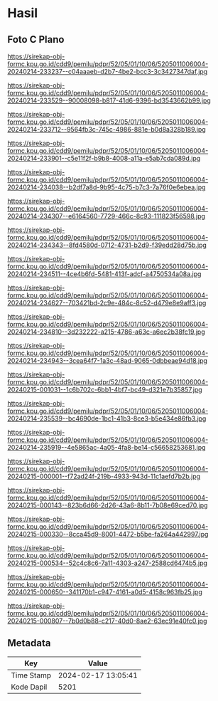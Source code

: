 # Hasil

## Foto C Plano

https://sirekap-obj-formc.kpu.go.id/cdd9/pemilu/pdpr/52/05/01/10/06/5205011006004-20240214-233237--c04aaaeb-d2b7-4be2-bcc3-3c3427347daf.jpg

https://sirekap-obj-formc.kpu.go.id/cdd9/pemilu/pdpr/52/05/01/10/06/5205011006004-20240214-233529--90008098-b817-41d6-9396-bd3543662b99.jpg

https://sirekap-obj-formc.kpu.go.id/cdd9/pemilu/pdpr/52/05/01/10/06/5205011006004-20240214-233712--9564fb3c-745c-4986-881e-b0d8a328b189.jpg

https://sirekap-obj-formc.kpu.go.id/cdd9/pemilu/pdpr/52/05/01/10/06/5205011006004-20240214-233901--c5e11f2f-b9b8-4008-a11a-e5ab7cda089d.jpg

https://sirekap-obj-formc.kpu.go.id/cdd9/pemilu/pdpr/52/05/01/10/06/5205011006004-20240214-234038--b2df7a8d-9b95-4c75-b7c3-7a76f0e6ebea.jpg

https://sirekap-obj-formc.kpu.go.id/cdd9/pemilu/pdpr/52/05/01/10/06/5205011006004-20240214-234307--e6164560-7729-466c-8c93-111823f56598.jpg

https://sirekap-obj-formc.kpu.go.id/cdd9/pemilu/pdpr/52/05/01/10/06/5205011006004-20240214-234343--8fd4580d-0712-4731-b2d9-f39edd28d75b.jpg

https://sirekap-obj-formc.kpu.go.id/cdd9/pemilu/pdpr/52/05/01/10/06/5205011006004-20240214-234511--4ce4b6fd-5481-413f-adcf-a4750534a08a.jpg

https://sirekap-obj-formc.kpu.go.id/cdd9/pemilu/pdpr/52/05/01/10/06/5205011006004-20240214-234627--703421bd-2c9e-484c-8c52-d479e8e9aff3.jpg

https://sirekap-obj-formc.kpu.go.id/cdd9/pemilu/pdpr/52/05/01/10/06/5205011006004-20240214-234810--3d232222-a215-4786-a63c-a6ec2b38fc19.jpg

https://sirekap-obj-formc.kpu.go.id/cdd9/pemilu/pdpr/52/05/01/10/06/5205011006004-20240214-234943--3cea64f7-1a3c-48ad-9065-0dbbeae94d18.jpg

https://sirekap-obj-formc.kpu.go.id/cdd9/pemilu/pdpr/52/05/01/10/06/5205011006004-20240215-001031--1c6b702c-6bb1-4bf7-bc49-d321e7b35857.jpg

https://sirekap-obj-formc.kpu.go.id/cdd9/pemilu/pdpr/52/05/01/10/06/5205011006004-20240214-235539--bc4690de-1bc1-41b3-8ce3-b5e434e86fb3.jpg

https://sirekap-obj-formc.kpu.go.id/cdd9/pemilu/pdpr/52/05/01/10/06/5205011006004-20240214-235919--4e5865ac-4a05-4fa8-be14-c56658253681.jpg

https://sirekap-obj-formc.kpu.go.id/cdd9/pemilu/pdpr/52/05/01/10/06/5205011006004-20240215-000001--f72ad24f-219b-4933-943d-11c1aefd7b2b.jpg

https://sirekap-obj-formc.kpu.go.id/cdd9/pemilu/pdpr/52/05/01/10/06/5205011006004-20240215-000143--823b6d66-2d26-43a6-8b11-7b08e69ced70.jpg

https://sirekap-obj-formc.kpu.go.id/cdd9/pemilu/pdpr/52/05/01/10/06/5205011006004-20240215-000330--8cca45d9-8001-4472-b5be-fa264a442997.jpg

https://sirekap-obj-formc.kpu.go.id/cdd9/pemilu/pdpr/52/05/01/10/06/5205011006004-20240215-000534--52c4c8c6-7a11-4303-a247-2588cd6474b5.jpg

https://sirekap-obj-formc.kpu.go.id/cdd9/pemilu/pdpr/52/05/01/10/06/5205011006004-20240215-000650--341170b1-c947-4161-a0d5-4158c963fb25.jpg

https://sirekap-obj-formc.kpu.go.id/cdd9/pemilu/pdpr/52/05/01/10/06/5205011006004-20240215-000807--7b0d0b88-c217-40d0-8ae2-63ec91e40fc0.jpg


## Metadata

| Key        | Value               |
| ---------- | ------------------- |
| Time Stamp | 2024-02-17 13:05:41 |
| Kode Dapil | 5201                |



